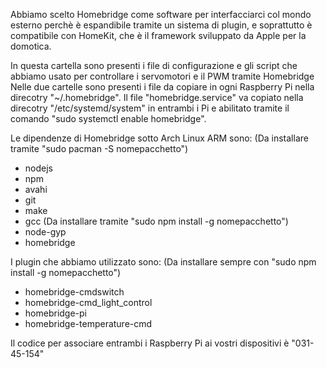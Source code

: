 Abbiamo scelto Homebridge come software per interfacciarci col mondo esterno
perchè è espandibile tramite un sistema di plugin, e soprattutto è compatibile
con HomeKit, che è il framework sviluppato da Apple per la domotica.

In questa cartella sono presenti i file di configurazione e gli script che
abbiamo usato per controllare i servomotori e il PWM tramite Homebridge
Nelle due cartelle sono presenti i file da copiare in ogni Raspberry Pi nella
direcotry "~/.homebridge".
Il file "homebridge.service" va copiato nella direcotry "/etc/systemd/system"
in entrambi i Pi e abilitato tramite il comando "sudo systemctl enable homebridge".

Le dipendenze di Homebridge sotto Arch Linux ARM sono:
(Da installare tramite "sudo pacman -S nomepacchetto")
- nodejs
- npm
- avahi
- git
- make
- gcc
(Da installare tramite "sudo npm install -g nomepacchetto")
- node-gyp
- homebridge

I plugin che abbiamo utilizzato sono:
(Da installare sempre con "sudo npm install -g nomepacchetto")
- homebridge-cmdswitch
- homebridge-cmd_light_control
- homebridge-pi
- homebridge-temperature-cmd

Il codice per associare entrambi i Raspberry Pi ai vostri dispositivi è "031-45-154"
